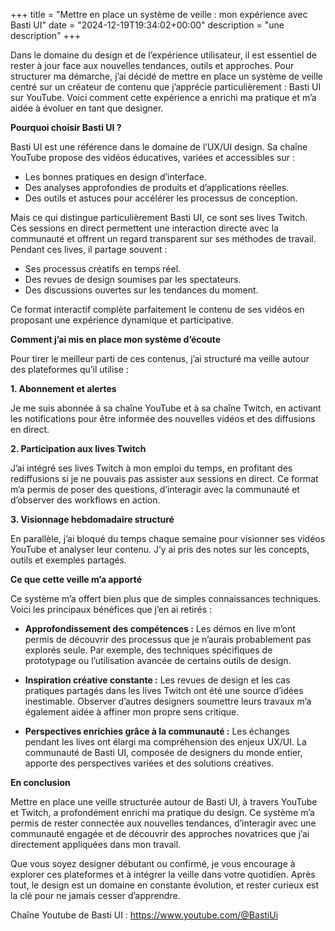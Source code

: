 +++
title = "Mettre en place un système de veille : mon expérience avec Basti UI"
date = "2024-12-19T19:34:02+00:00"
description = "une description"
+++

Dans le domaine du design et de l’expérience utilisateur, il est essentiel de rester à jour face aux nouvelles tendances, outils et approches. Pour structurer ma démarche, j’ai décidé de mettre en place un système de veille centré sur un créateur de contenu que j’apprécie particulièrement : Basti UI sur YouTube. Voici comment cette expérience a enrichi ma pratique et m’a aidée à évoluer en tant que designer.

**Pourquoi choisir Basti UI ?**

Basti UI est une référence dans le domaine de l’UX/UI design. Sa chaîne YouTube propose des vidéos éducatives, variées et accessibles sur :

- Les bonnes pratiques en design d’interface.
- Des analyses approfondies de produits et d’applications réelles.
- Des outils et astuces pour accélérer les processus de conception.

Mais ce qui distingue particulièrement Basti UI, ce sont ses lives Twitch. Ces sessions en direct permettent une interaction directe avec la communauté et offrent un regard transparent sur ses méthodes de travail. Pendant ces lives, il partage souvent :

- Ses processus créatifs en temps réel.
- Des revues de design soumises par les spectateurs.
- Des discussions ouvertes sur les tendances du moment.

Ce format interactif complète parfaitement le contenu de ses vidéos en proposant une expérience dynamique et participative.

**Comment j’ai mis en place mon système d’écoute**

Pour tirer le meilleur parti de ces contenus, j’ai structuré ma veille autour des plateformes qu’il utilise :

**1. Abonnement et alertes**

Je me suis abonnée à sa chaîne YouTube et à sa chaîne Twitch, en activant les notifications pour être informée des nouvelles vidéos et des diffusions en direct.

**2. Participation aux lives Twitch**

J’ai intégré ses lives Twitch à mon emploi du temps, en profitant des rediffusions si je ne pouvais pas assister aux sessions en direct. Ce format m’a permis de poser des questions, d’interagir avec la communauté et d’observer des workflows en action.

**3. Visionnage hebdomadaire structuré**

En parallèle, j’ai bloqué du temps chaque semaine pour visionner ses vidéos YouTube et analyser leur contenu. J’y ai pris des notes sur les concepts, outils et exemples partagés.

**Ce que cette veille m’a apporté**

Ce système m’a offert bien plus que de simples connaissances techniques. Voici les principaux bénéfices que j’en ai retirés :

- **Approfondissement des compétences :**
  Les démos en live m’ont permis de découvrir des processus que je n’aurais probablement pas explorés seule. Par exemple, des techniques spécifiques de prototypage ou l’utilisation avancée de certains outils de design.

- **Inspiration créative constante :**
  Les revues de design et les cas pratiques partagés dans les lives Twitch ont été une source d’idées inestimable. Observer d’autres designers soumettre leurs travaux m’a également aidée à affiner mon propre sens critique.

- **Perspectives enrichies grâce à la communauté :**
  Les échanges pendant les lives ont élargi ma compréhension des enjeux UX/UI. La communauté de Basti UI, composée de designers du monde entier, apporte des perspectives variées et des solutions créatives.

**En conclusion**

Mettre en place une veille structurée autour de Basti UI, à travers YouTube et Twitch, a profondément enrichi ma pratique du design. Ce système m’a permis de rester connectée aux nouvelles tendances, d’interagir avec une communauté engagée et de découvrir des approches novatrices que j’ai directement appliquées dans mon travail.

Que vous soyez designer débutant ou confirmé, je vous encourage à explorer ces plateformes et à intégrer la veille dans votre quotidien. Après tout, le design est un domaine en constante évolution, et rester curieux est la clé pour ne jamais cesser d’apprendre.

Chaîne Youtube de Basti UI : https://www.youtube.com/@BastiUi
